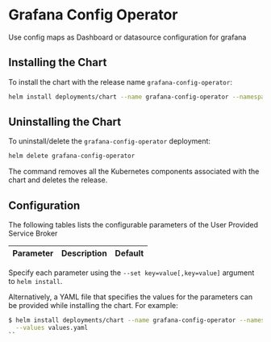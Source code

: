 # Grafana Config Operator

Use config maps as Dashboard or datasource configuration for grafana


## Installing the Chart

To install the chart with the release name `grafana-config-operator`:

```bash
helm install deployments/chart --name grafana-config-operator --namespace grafana-config-operator
```

## Uninstalling the Chart

To uninstall/delete the `grafana-config-operator` deployment:

```bash
helm delete grafana-config-operator
```

The command removes all the Kubernetes components associated with the chart and
deletes the release.

## Configuration

The following tables lists the configurable parameters of the User Provided
Service Broker

| Parameter | Description | Default |
| --------- | ----------- | ------- |

Specify each parameter using the `--set key=value[,key=value]` argument to
`helm install`.

Alternatively, a YAML file that specifies the values for the parameters can be
provided while installing the chart. For example:

```bash
$ helm install deployments/chart --name grafana-config-operator --namespace grafana-config-operator \
  --values values.yaml
``
